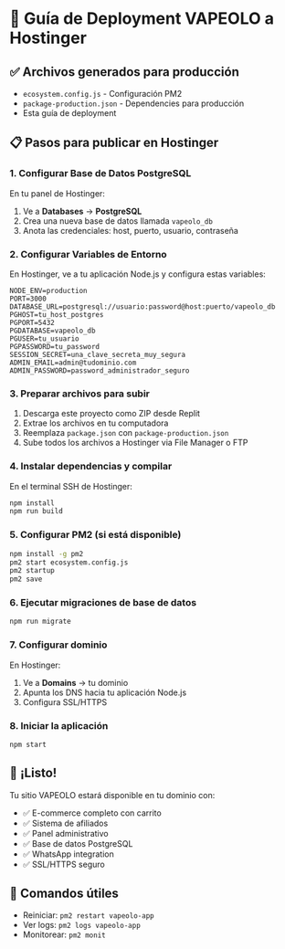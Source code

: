 # 🚀 Guía de Deployment VAPEOLO a Hostinger

## ✅ Archivos generados para producción
- `ecosystem.config.js` - Configuración PM2
- `package-production.json` - Dependencies para producción
- Esta guía de deployment

## 📋 Pasos para publicar en Hostinger

### **1. Configurar Base de Datos PostgreSQL**
En tu panel de Hostinger:
1. Ve a **Databases** → **PostgreSQL**
2. Crea una nueva base de datos llamada `vapeolo_db`
3. Anota las credenciales: host, puerto, usuario, contraseña

### **2. Configurar Variables de Entorno**
En Hostinger, ve a tu aplicación Node.js y configura estas variables:
```
NODE_ENV=production
PORT=3000
DATABASE_URL=postgresql://usuario:password@host:puerto/vapeolo_db
PGHOST=tu_host_postgres
PGPORT=5432
PGDATABASE=vapeolo_db
PGUSER=tu_usuario
PGPASSWORD=tu_password
SESSION_SECRET=una_clave_secreta_muy_segura
ADMIN_EMAIL=admin@tudominio.com
ADMIN_PASSWORD=password_administrador_seguro
```

### **3. Preparar archivos para subir**
1. Descarga este proyecto como ZIP desde Replit
2. Extrae los archivos en tu computadora
3. Reemplaza `package.json` con `package-production.json`
4. Sube todos los archivos a Hostinger via File Manager o FTP

### **4. Instalar dependencias y compilar**
En el terminal SSH de Hostinger:
```bash
npm install
npm run build
```

### **5. Configurar PM2 (si está disponible)**
```bash
npm install -g pm2
pm2 start ecosystem.config.js
pm2 startup
pm2 save
```

### **6. Ejecutar migraciones de base de datos**
```bash
npm run migrate
```

### **7. Configurar dominio**
En Hostinger:
1. Ve a **Domains** → tu dominio
2. Apunta los DNS hacia tu aplicación Node.js
3. Configura SSL/HTTPS

### **8. Iniciar la aplicación**
```bash
npm start
```

## 🎯 ¡Listo!
Tu sitio VAPEOLO estará disponible en tu dominio con:
- ✅ E-commerce completo con carrito
- ✅ Sistema de afiliados
- ✅ Panel administrativo
- ✅ Base de datos PostgreSQL
- ✅ WhatsApp integration
- ✅ SSL/HTTPS seguro

## 🔧 Comandos útiles
- Reiniciar: `pm2 restart vapeolo-app`
- Ver logs: `pm2 logs vapeolo-app`
- Monitorear: `pm2 monit`